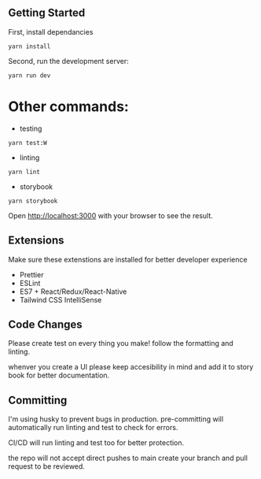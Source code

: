 ## Getting Started

First, install dependancies

```
yarn install
```

Second, run the development server:

```
yarn run dev
```

# Other commands:

- testing

```
yarn test:W
```

- linting

```
yarn lint
```

- storybook

```
yarn storybook
```

Open [http://localhost:3000](http://localhost:3000) with your browser to see the result.

## Extensions

Make sure these extenstions are installed for better developer experience

- Prettier
- ESLint
- ES7 + React/Redux/React-Native
- Tailwind CSS IntelliSense

## Code Changes

Please create test on every thing you make! follow the formatting and linting.

whenver you create a UI please keep accesibility in mind and add it to story book for better documentation.

## Committing

I'm using husky to prevent bugs in production.
pre-committing will automatically run linting and test to check for errors.

CI/CD will run linting and test too for better protection.

the repo will not accept direct pushes to main create your branch and pull request to be reviewed.
